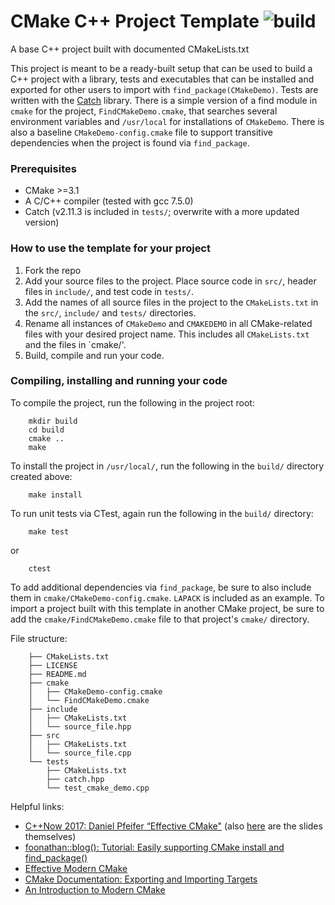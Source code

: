 # CMake C++ Project Template ![build](https://github.com/mmorse1217/cmake-project-template/workflows/build/badge.svg)


A base C++ project built with documented CMakeLists.txt


This project is meant to be a ready-built setup that can be used to build a C++ project with a library, tests and executables that can be installed and exported for other users to import with `find_package(CMakeDemo)`. 
Tests are written with the [Catch](https://github.com/catchorg/Catch2) library.
There is a simple version of a find module in `cmake` for the project, `FindCMakeDemo.cmake`, that searches several environment variables and `/usr/local` for installations of `CMakeDemo`. 
There is also a baseline `CMakeDemo-config.cmake` file to support transitive dependencies when the project is found via `find_package`.
### Prerequisites
* CMake >=3.1
* A C/C++ compiler (tested with gcc 7.5.0)
* Catch (v2.11.3 is included in `tests/`; overwrite with a more updated version)
### How to use the template for your project
 1. Fork the repo
 2. Add your source files to the project. Place source code in `src/`, header files in `include/`, and test code in `tests/`.
 3. Add the names of all source files in the project to the `CMakeLists.txt` in the `src/`, `include/` and `tests/` directories.
 4. Rename all instances of `CMakeDemo` and `CMAKEDEMO` in all CMake-related files with your desired project name. This includes all `CMakeLists.txt` and the files in `cmake/'.
 5. Build, compile and run your code.

### Compiling, installing and running your code
To compile the project, run the following in the project root:
```
    mkdir build
    cd build
    cmake ..
    make
```
To install the project in `/usr/local/`, run the following in the `build/` directory created above:
```
    make install
```
To run unit tests via CTest, again run the following in the `build/` directory:
```
    make test
```
or 
```
    ctest
```

To add additional dependencies via `find_package`, be sure to also include them in `cmake/CMakeDemo-config.cmake`. 
`LAPACK` is included as an example. To import a project built with this template in another CMake project, be sure to add the `cmake/FindCMakeDemo.cmake` file to that project's `cmake/` directory.

File structure:
```
    ├── CMakeLists.txt
    ├── LICENSE
    ├── README.md
    ├── cmake
    │   ├── CMakeDemo-config.cmake
    │   └── FindCMakeDemo.cmake
    ├── include
    │   ├── CMakeLists.txt
    │   └── source_file.hpp
    ├── src
    │   ├── CMakeLists.txt
    │   └── source_file.cpp
    └── tests
        ├── CMakeLists.txt
        ├── catch.hpp
        └── test_cmake_demo.cpp
```

Helpful links:
* [C++Now 2017: Daniel Pfeifer “Effective CMake"](https://youtu.be/bsXLMQ6WgIk)
    (also
    [here](https://github.com/boostcon/cppnow_presentations_2017/blob/master/05-19-2017_friday/effective_cmake__daniel_pfeifer__cppnow_05-19-2017.pdf)
    are the slides themselves)
* [foonathan::blog(): Tutorial: Easily supporting CMake install and find_package()](https://foonathan.net/2016/03/cmake-install/)
* [Effective Modern CMake](https://gist.github.com/mbinna/c61dbb39bca0e4fb7d1f73b0d66a4fd1)
* [CMake Documentation: Exporting and Importing Targets](https://gitlab.kitware.com/cmake/community/-/wikis/doc/tutorials/Exporting-and-Importing-Targets)
* [An Introduction to Modern CMake](https://cliutils.gitlab.io/modern-cmake/)

